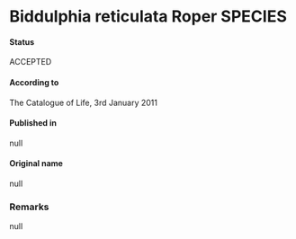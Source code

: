 Biddulphia reticulata Roper SPECIES
=======

#### Status
ACCEPTED

#### According to
The Catalogue of Life, 3rd January 2011

#### Published in
null

#### Original name
null

### Remarks
null